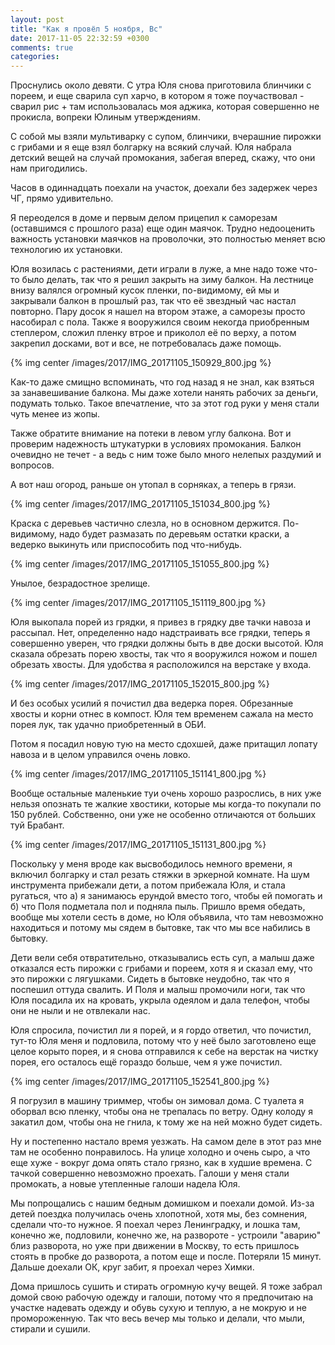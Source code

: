 ```yaml
---
layout: post
title: "Как я провёл 5 ноября, Вс"
date: 2017-11-05 22:32:59 +0300
comments: true
categories: 
---
```

Проснулись около девяти. С утра Юля снова приготовила блинчики с пореем, и еще сварила суп харчо, в котором я тоже поучаствовал - сварил рис + там использовалась моя аджика, которая совершенно не прокисла, вопреки Юлиным утверждениям.

С собой мы взяли мультиварку с супом, блинчики, вчерашние пирожки с грибами и я еще взял болгарку на всякий случай. Юля набрала детский вещей на случай промокания, забегая вперед, скажу, что они нам пригодились.

Часов в одиннадцать поехали на участок, доехали без задержек через ЧГ, прямо удивительно.

Я переоделся в доме и первым делом прицепил к саморезам (оставшимся с прошлого раза) еще один маячок. Трудно недооценить важность установки маячков на проволочки, это полностью меняет всю технологию их установки.

Юля возилась с растениями, дети играли в луже, а мне надо тоже что-то было делать, так что я решил закрыть на зиму балкон. На лестнице внизу валялся огромный кусок пленки, по-видимому, ей мы и закрывали балкон в прошлый раз, так что её звездный час настал повторно. Пару досок я нашел на втором этаже, а саморезы просто насобирал с пола. Также я вооружился своим некогда приобренным степлером, сложил пленку втрое и приколол её по верху, а потом закрепил досками, вот и все, не потребовалась даже помощь.

{% img center /images/2017/IMG_20171105_150929_800.jpg %}

Как-то даже смищно вспоминать, что год назад я не знал, как взяться за занавешивание балкона. Мы даже хотели нанять рабочих за деньги, подумать только. Такое впечатление, что за этот год руки у меня стали чуть менее из жопы.

Также обратите внимание на потеки в левом углу балкона. Вот и проверим надежность штукатурки в условиях промокания. Балкон очевидно не течет - а ведь с ним тоже было много нелепых раздумий и вопросов. 

А вот наш огород, раньше он утопал в сорняках, а теперь в грязи.

{% img center /images/2017/IMG_20171105_151034_800.jpg %}

Краска с деревьев частично слезла, но в основном держится. По-видимому, надо будет размазать по деревьям остатки краски, а ведерко выкинуть или приспособить под что-нибудь.

{% img center /images/2017/IMG_20171105_151055_800.jpg %}

Унылое, безрадостное зрелище.

{% img center /images/2017/IMG_20171105_151119_800.jpg %}

Юля выкопала порей из грядки, я привез в грядку две тачки навоза и рассыпал. Нет, определенно надо надстраивать все грядки, теперь я совершенно уверен, что грядки должны быть в две доски высотой. Юля сказала обрезать порею хвосты, так что я вооружился ножом и пошел обрезать хвосты. Для удобства я расположился на верстаке у входа.

{% img center /images/2017/IMG_20171105_152015_800.jpg %}

И без особых усилий я почистил два ведерка порея. Обрезанные хвосты и корни отнес в компост. Юля тем временем сажала на место порея лук, так удачно приобретенный в ОБИ.

Потом я посадил новую тую на место сдохшей, даже притащил лопату навоза и в целом управился очень ловко.

{% img center /images/2017/IMG_20171105_151141_800.jpg %}

Вообще остальные маленькие туи очень хорошо разрослись, в них уже нельзя опознать те жалкие хвостики, которые мы когда-то покупали по 150 рублей. Собственно, они уже не особенно отличаются от больших туй Брабант.

{% img center /images/2017/IMG_20171105_151131_800.jpg %}

Поскольку у меня вроде как высвободилось немного времени, я включил болгарку и стал резать стяжки в эркерной комнате. На шум инструмента прибежали дети, а потом прибежала Юля, и стала ругаться, что а) я занимаюсь ерундой вместо того, чтобы ей помогать и б) что Поля подметала пол и подняла пыль. Пришло время обедать, вообще мы хотели сесть в доме, но Юля объявила, что там невозможно находиться и потому мы сядем в бытовке, так что мы все набились в бытовку.

Дети вели себя отвратительно, отказывались есть суп, а малыш даже отказался есть пирожки с грибами и пореем, хотя я и сказал ему, что это пирожки с лягушками. Сидеть в бытовке неудобно, так что я поспешил оттуда свалить. И Поля и малыш промочили ноги, так что Юля посадила их на кровать, укрыла одеялом и дала телефон, чтобы они не ныли и не отвлекали нас.

Юля спросила, почистил ли я порей, и я гордо ответил, что почистил, тут-то Юля меня и подловила, потому что у неё было заготовлено еще целое корыто порея, и я снова отправился к себе на верстак на чистку порея, его осталось ещё гораздо больше, чем я уже почистил.

{% img center /images/2017/IMG_20171105_152541_800.jpg %}

Я погрузил в машину триммер, чтобы он зимовал дома. С туалета я оборвал всю пленку, чтобы она не трепалась по ветру. Одну колоду я закатил дом, чтобы она не гнила, к тому же на ней можно будет сидеть.

Ну и постепенно настало время уезжать. На самом деле в этот раз мне там не особенно понравилось. На улице холодно и очень сыро, а что еще хуже - вокруг дома опять стало грязно, как в худшие времена. С тачкой совершенно невозможно проехать. Галоши у меня стали промокать, а новые утепленные галоши надела Юля.

Мы попрощались с нашим бедным домишком и поехали домой. Из-за детей поездка получилась очень хлопотной, хотя мы, без сомнения, сделали что-то нужное. Я поехал через Ленинградку, и лошка там, конечно же, подловили, конечно же, на развороте - устроили "аварию" близ разворота, но уже при движении в Москву, то есть пришлось стоять в пробке до разворота, а потом еще и после. Потеряли 15 минут. Дальше доехали ОК, круг забит, я проехал через Химки.

Дома пришлось сушить и стирать огромную кучу вещей. Я тоже забрал домой свою рабочую одежду и галоши, потому что я предпочитаю на участке надевать одежду и обувь сухую и теплую, а не мокрую и не промороженную. Так что весь вечер мы только и делали, что мыли, стирали и сушили.